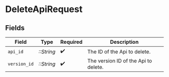 # DeleteApiRequest


## Fields

| Field                                | Type                                 | Required                             | Description                          |
| ------------------------------------ | ------------------------------------ | ------------------------------------ | ------------------------------------ |
| `api_id`                             | *::String*                           | :heavy_check_mark:                   | The ID of the Api to delete.         |
| `version_id`                         | *::String*                           | :heavy_check_mark:                   | The version ID of the Api to delete. |